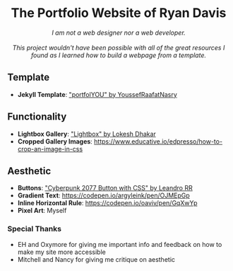 <!-- <div align="center">
    <h1>portfolYOU</h1>
    <i>A beautiful portfolio Jekyll theme that works with GitHub Pages.</i>
    <br><br>
    <img src="screenshot.gif">
    <sub><sup>© 2019 portfolYOU, licensed under the <a href="./LICENSE">MIT License</a>.</sup></sub>
</div> -->

<div align="center">
    <h1>The Portfolio Website of Ryan Davis</h1>
    <i>
        I am not a web designer nor a web developer.
        <br><br>
        This project wouldn't have been possible with all of the great resources I found as I learned how to build a webpage from a template.
    </i>
</div>

## Template
- **Jekyll Template**: ["portfolYOU" by YoussefRaafatNasry](https://github.com/YoussefRaafatNasry/portfolYOU)

## Functionality
- **Lightbox Gallery**: ["Lightbox" by Lokesh Dhakar](http://lokeshdhakar.com/projects/lightbox2/)
- **Cropped Gallery Images**: https://www.educative.io/edpresso/how-to-crop-an-image-in-css


## Aesthetic
- **Buttons**: ["Cyberpunk 2077 Button with CSS" by Leandro RR](https://dev.to/leandroruel/how-to-make-a-cyberpunk-2077-button-with-css-c9m)
- **Gradient Text**: https://codepen.io/argyleink/pen/OJMEpGp
- **Inline Horizontal Rule**: https://codepen.io/oaviv/pen/GqXwYp
- **Pixel Art**: Myself

### Special Thanks
- EH and Oxymore for giving me important info and feedback on how to make my site more accessible
- Mitchell and Nancy for giving me critique on aesthetic